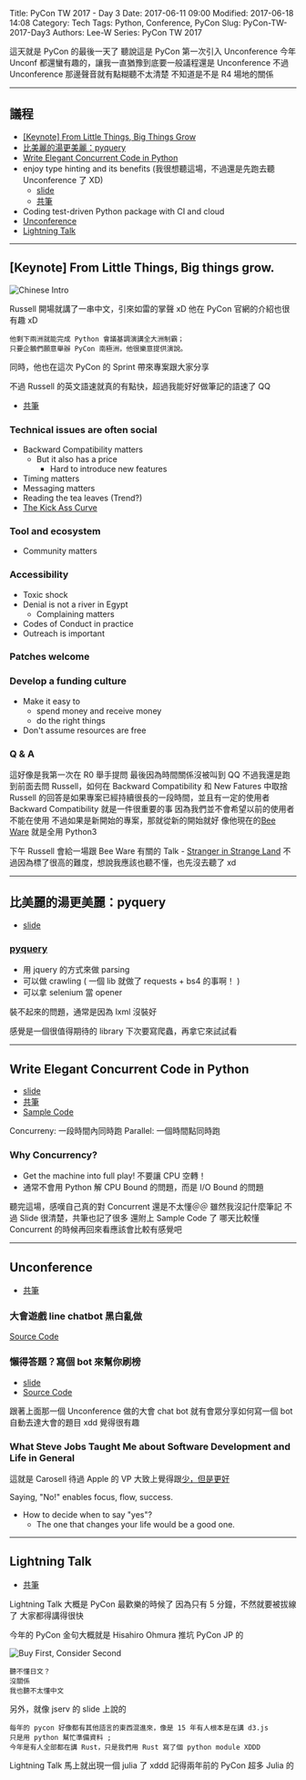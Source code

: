 Title: PyCon TW 2017 - Day 3
Date: 2017-06-11 09:00
Modified: 2017-06-18 14:08
Category: Tech
Tags: Python, Conference, PyCon
Slug: PyCon-TW-2017-Day3
Authors: Lee-W
Series: PyCon TW 2017

這天就是 PyCon 的最後一天了
聽說這是 PyCon 第一次引入 Unconference
今年 Unconf 都還蠻有趣的，讓我一直猶豫到底要一般議程還是 Unconference
不過 Unconference 那邊聲音就有點糊聽不太清楚
不知道是不是 R4 場地的關係

<!--more-->

---

## 議程

* [[Keynote] From Little Things, Big Things Grow](#1)
* [比美麗的湯更美麗：pyquery](#2)
* [Write Elegant Concurrent Code in Python](#3)
* enjoy type hinting and its benefits (我很想聽這場，不過還是先跑去聽 Unconference 了 XD)
    * [slide](https://www.slideshare.net/masahitojp/the-benefits-of-type-hintss)
    * [共筆](https://hackfoldr.org/pycontw2017/https%253A%252F%252Fhackmd.io%252Fs%252FHkqR2Dvkb)
* Coding test-driven Python package with CI and cloud
* [Unconference](#5)
* [Lightning Talk](#6)

---

<a name='1'></a>

## [Keynote] From Little Things, Big things grow.

![Chinese Intro](/images/posts-image/2017-06-11-PyCon-TW-2017-Day3/1-Keynote-Chineses.jpg)

Russell 開場就講了一串中文，引來如雷的掌聲 xD
他在 PyCon 官網的介紹也很有趣 xD

```text
他剩下兩洲就能完成 Python 會議基調演講全大洲制霸；
只要企鵝們願意舉辦 PyCon 南極洲，他很樂意提供演說。
```

同時，他也在這次 PyCon 的 Sprint 帶來專案跟大家分享

不過 Russell 的英文語速就真的有點快，超過我能好好做筆記的語速了 QQ

* [共筆](https://hackfoldr.org/pycontw2017/https%253A%252F%252Fhackmd.io%252Fs%252FryvqnPv1-)

### Technical issues are often social

* Backward Compatibility matters
    * But it also has a price
        * Hard to introduce new features
* Timing matters
* Messaging matters
* Reading the tea leaves (Trend?)
* [The Kick Ass Curve](http://headrush.typepad.com/creating_passionate_users/2005/10/getting_users_p.html)

### Tool and ecosystem

* Community matters

### Accessibility

* Toxic shock
* Denial is not a river in Egypt
    * Complaining matters
* Codes of Conduct in practice
* Outreach is important

### Patches welcome

### Develop a funding culture

* Make it easy to
    * spend money and receive money
    * do the right things
* Don't assume resources are free

### Q & A

這好像是我第一次在 R0 舉手提問
最後因為時間關係沒被叫到 QQ
不過我還是跑到前面去問 Russell，如何在 Backward Compatibility 和 New Fatures 中取捨
Russell 的回答是如果專案已經持續很長的一段時間，並且有一定的使用者
Backward Compatibility 就是一件很重要的事
因為我們並不會希望以前的使用者不能在使用
不過如果是新開始的專案，那就從新的開始就好
像他現在的[Bee Ware](https://pybee.org) 就是全用 Python3

下午 Russell 會給一場跟 Bee Ware 有關的 Talk - [Stranger in Strange Land](https://hackmd.io/s/HkqR2Dvkb#1300-1345talk-stranger-in-a-strange-land)
不過因為標了很高的難度，想說我應該也聽不懂，也先沒去聽了 xd

---

<a name='2'></a>

## 比美麗的湯更美麗：pyquery

* [slide](https://aji.tw/slides/pycon2017/#/)

### [pyquery](https://github.com/gawel/pyquery)

* 用 jquery 的方式來做 parsing
* 可以做 crawling ( 一個 lib 就做了 requests + bs4 的事啊！ )
* 可以拿 selenium 當 opener

裝不起來的問題，通常是因為 lxml 沒裝好

感覺是一個很值得期待的 library
下次要寫爬蟲，再拿它來試試看

---

<a name='3'></a>

## Write Elegant Concurrent Code in Python

* [slide](https://speakerdeck.com/mosky/elegant-concurrency)
* [共筆](https://hackmd.io/s/HkqR2Dvkb#1115-1200-talk-write-elegant-concurrent-code-in-python)
* [Sample Code](https://github.com/moskytw/elegant-concurrency-lab)

Concurreny: 一段時間內同時跑
Parallel: 一個時間點同時跑

### Why Concurrency?

* Get the machine into full play! 不要讓 CPU 空轉！
* 通常不會用 Python 解 CPU Bound 的問題，而是 I/O Bound 的問題

聽完這場，感嘆自己真的對 Concurrent 還是不太懂＠＠
雖然我沒記什麼筆記
不過 Slide 很清楚，共筆也記了很多
還附上 Sample Code 了
哪天比較懂 Concurrent 的時候再回來看應該會比較有感覺吧

---

<a name='5'></a>

## Unconference

* [共筆](https://hackfoldr.org/pycontw2017/https%253A%252F%252Fhackmd.io%252Fs%252FrkMXWDTyb)

### 大會遊戲 line chatbot 黑白亂做

[Source Code](https://github.com/adrianliaw/quizbot-2017)

### 懶得答題？寫個 bot 來幫你刷榜

* [slide](https://github.com/aweimeow/PyConTW2017-UnConf-Slide)
* [Source Code](https://github.com/aweimeow/PyConTW2017-Quiz-Solver)

跟著上面那一個 Unconference 做的大會 chat bot
就有會眾分享如何寫一個 bot 自動去達大會的題目 xdd
覺得很有趣

### What Steve Jobs Taught Me about Software Development and Life in General

這就是 Carosell 待過 Apple 的 VP
大致上覺得跟[少，但是更好]({filename}/posts/book/2016/05-essentialism.md#essentialism)

Saying, "No!" enables focus, flow, success.

* How to decide when to say "yes"?
    * The one that changes your life would be a good one.

---

<a name='6'></a>

## Lightning Talk

* [共筆](https://hackfoldr.org/pycontw2017/https%253A%252F%252Fhackmd.io%252Fs%252FHJu2JvTyW)

Lightning Talk 大概是 PyCon 最歡樂的時候了
因為只有 5 分鐘，不然就要被拔線了
大家都得講得很快

今年的 PyCon 金句大概就是 Hisahiro Ohmura 推坑 PyCon JP 的

![Buy First, Consider Second](/images/posts-image/2017-06-11-PyCon-TW-2017-Day3/2-buy-first.jpg)

```text
聽不懂日文？
沒關係
我也聽不太懂中文
```

另外，就像 jserv 的 slide 上說的

```text
每年的 pycon 好像都有其他語言的東西混進來，像是 15 年有人根本是在講 d3.js
只是用 python 幫忙準備資料 ;
今年是有人全部都在講 Rust，只是我們用 Rust 寫了個 python module XDDD
```

Lightning Talk 馬上就出現一個 julia 了 xddd
記得兩年前的 PyCon 超多 Julia 的
